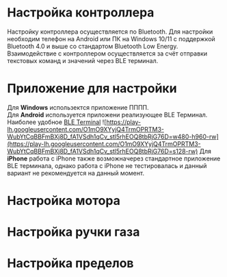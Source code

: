 # Настройка контроллера
Настройку контроллера осуществляется по Bluetooth. Для настройки необходим телефон на Android или ПК на Windows 10/11 с поддержкой Bluetooth 4.0 и выше со стандартом Bluetooth Low Energy.  
Взаимодействие с контроллером осуществляется за счёт отправки текстовых команд и значений через BLE терминал.  
# Приложение для настройки
Для **Windows** использектся приложение ПППП.  
Для **Android** используется приложени реализующее BLE Терминал. Наиболее удобное [BLE Terminal](https://play.google.com/store/apps/details?id=com.mightyit.gops.bleterminal&hl=en)
![https://play-lh.googleusercontent.com/O1mO9XYyjQ4TrmOPRTM3-WubYtCqBBFmBXj8D_fA1VSdh1qCv_stl5rhEOQ8tbRjG76D=w480-h960-rw](https://play-lh.googleusercontent.com/O1mO9XYyjQ4TrmOPRTM3-WubYtCqBBFmBXj8D_fA1VSdh1qCv_stl5rhEOQ8tbRjG76D=s128-rw)
Для **iPhone** работа с iPhone также возможначерез стандартное приложение BLE терминала, однако работа с iPhone не тестировалась и данный вариант не рекомендуется на данный момент.
# Настройка мотора
# Настройка ручки газа
# Настройка пределов
